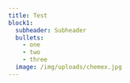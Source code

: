 ```yaml
---
title: Test
block1:
  subheader: Subheader
  bullets:
    - one
    - two
    - three
  image: /img/uploads/chemex.jpg
---
```

